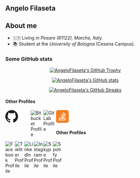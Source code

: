 ## Angelo Filaseta

## About me

- :it: Living in _Pesaro (61122), Marche, Italy_.
- :books: Student at the _University of Bologna_ (Cesena Campus).

### Some GitHub stats

<div align="center">

 [![AngeloFilaseta's GitHub Trophy](https://github-profile-trophy.vercel.app/?username=AngeloFilaseta&theme=onestar&row=1&rank=SECRET,SSS,SS,S,AAA,AA,A)](https://github.com/ryo-ma/github-profile-trophy)

[![AngeloFilaseta's GitHub stats](https://github-readme-stats.vercel.app/api?username=AngeloFilaseta&show_icons=true&theme=github_dark)](https://github.com/anuraghazra/github-readme-stats)

[![AngeloFilaseta's GitHub Streaks](https://github-readme-streak-stats.herokuapp.com/?user=AngeloFilaseta&theme=github-dark-blue)](https://github.com/DenverCoder1/github-readme-streak-stats)

</div>


#### Other Profiles

<a href="https://github.com/AngeloFilaseta/#gh-light-mode-only">
    <img align="left" width="40px" alt="GitHub Profile" src="/.github/images/gh-black.svg"/>
</a>

<a href="https://github.com/AngeloFilaseta/#gh-dark-mode-only">
    <img align="left" width="40px" alt="GitHub Profile" src="/.github/images/gh-white.svg"/>
</a>

[<img align="left" width="40px" alt="Bitbucket Profile" src="https://cdn.jsdelivr.net/gh/devicons/devicon/icons/bitbucket/bitbucket-original.svg"/>](https://bitbucket.org/AngeloFilaseta/)

[<img align="left" width="40px" alt="GitLab Profile" src="https://cdn.jsdelivr.net/gh/devicons/devicon/icons/gitlab/gitlab-original.svg"/>](https://gitlab.com/angelo.filaseta)

[<img width="40px" alt="StackOverflow Profile" src="https://raw.githubusercontent.com/edent/SuperTinyIcons/9f13284dfaa5ec877e42fff53f0bc6ba6ff82953/images/svg/stackoverflow.svg"/>](https://stackoverflow.com/users/16766145/angelofilaseta)
<br/>

#### Other Profiles

[<img align="left" alt="Facebook Profile" width="30px" src="https://cdn.jsdelivr.net/gh/devicons/devicon/icons/facebook/facebook-original.svg"/>](https://www.facebook.com/angelo.filaseta/)

[<img align="left" alt="Twitter Profile" width="30px" src="https://cdn.jsdelivr.net/gh/devicons/devicon/icons/twitter/twitter-original.svg"/>](https://twitter.com/angelo_filaseta)

[<img align="left" alt="LinkedIn Profile" width="30px" src="https://cdn.jsdelivr.net/gh/devicons/devicon/icons/linkedin/linkedin-original.svg"/>](https://www.linkedin.com/in/angelofilaseta)

[<img align="left" alt="Instagram Profile" width="30px" src="https://upload.wikimedia.org/wikipedia/commons/9/96/Instagram.svg" />](https://www.instagram.com/angelo.filaseta)

[<img align="left" alt="Skype Profile" width="30px" src="https://upload.wikimedia.org/wikipedia/commons/6/60/Skype_logo_%282019%E2%80%93present%29.svg"/>](https://join.skype.com/invite/iRFhATZSh58Q)

[<img align="left" alt="Spotify Profile" width="30px" src="https://upload.wikimedia.org/wikipedia/commons/1/19/Spotify_logo_without_text.svg"/>](https://open.spotify.com/user/052dn7tjl8haesbwolunk8bg0)
